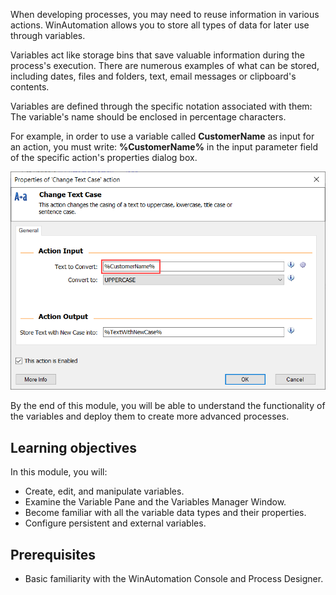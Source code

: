 When developing processes, you may need to reuse information in various actions. WinAutomation allows you to store all types of data for later use through variables.

Variables act like storage bins that save valuable information during the process's execution. There are numerous examples of what can be stored, including dates, files and folders, text, email messages or clipboard's contents.

Variables are defined through the specific notation associated with them: The variable's name should be enclosed in percentage characters. 

For example, in order to use a variable called **CustomerName** as input for an action, you must write: **%CustomerName%** in the input parameter field of the specific action's properties dialog box.

![The Change Text Case action's properties dialog.](..\media\change-text-case-action-properties.png)

By the end of this module, you will be able to understand the functionality of the variables and deploy them to create more advanced processes. 

## Learning objectives

In this module, you will: 

- Create, edit, and manipulate variables.
- Examine the Variable Pane and the Variables Manager Window.
- Become familiar with all the variable data types and their properties.
- Configure persistent and external variables. 

## Prerequisites 

- Basic familiarity with the WinAutomation Console and Process Designer.